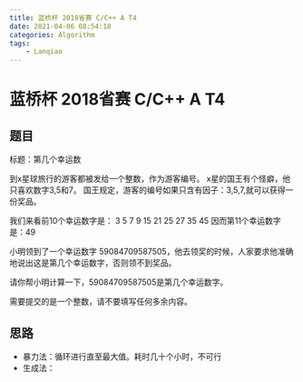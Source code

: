 ```yaml
---
title: 蓝桥杯 2018省赛 C/C++ A T4
date: 2021-04-06 08:54:18
categories: Algorithm
tags:
	- Lanqiao
---
```


# 蓝桥杯 2018省赛 C/C++ A T4

## 题目

标题：第几个幸运数

到x星球旅行的游客都被发给一个整数，作为游客编号。
x星的国王有个怪癖，他只喜欢数字3,5和7。
国王规定，游客的编号如果只含有因子：3,5,7,就可以获得一份奖品。

我们来看前10个幸运数字是：
3 5 7 9 15 21 25 27 35 45
因而第11个幸运数字是：49

小明领到了一个幸运数字 59084709587505，他去领奖的时候，人家要求他准确地说出这是第几个幸运数字，否则领不到奖品。

请你帮小明计算一下，59084709587505是第几个幸运数字。

需要提交的是一个整数，请不要填写任何多余内容。



## 思路

* 暴力法：循环进行直至最大值。耗时几十个小时，不可行
* 生成法：

